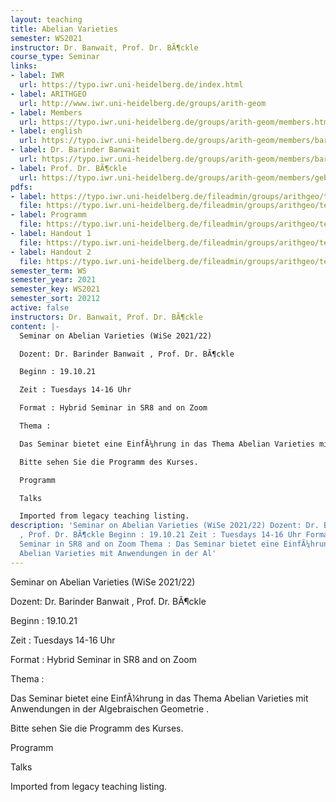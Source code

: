 ```yaml
---
layout: teaching
title: Abelian Varieties
semester: WS2021
instructor: Dr. Banwait, Prof. Dr. BÃ¶ckle
course_type: Seminar
links:
- label: IWR
  url: https://typo.iwr.uni-heidelberg.de/index.html
- label: ARITHGEO
  url: http://www.iwr.uni-heidelberg.de/groups/arith-geom
- label: Members
  url: https://typo.iwr.uni-heidelberg.de/groups/arith-geom/members.html
- label: english
  url: https://typo.iwr.uni-heidelberg.de/groups/arith-geom/members/barinder-banwait/abelian-varieties.html
- label: Dr. Barinder Banwait
  url: https://typo.iwr.uni-heidelberg.de/groups/arith-geom/members/barinder-banwait.html
- label: Prof. Dr. BÃ¶ckle
  url: https://typo.iwr.uni-heidelberg.de/groups/arith-geom/members/gebhard-boeckle.html
pdfs:
- label: https://typo.iwr.uni-heidelberg.de/fileadmin/groups/arithgeo/templates/data/Judith_Ludwig/Derivierte_Kategorien/H.pdf
  file: https://typo.iwr.uni-heidelberg.de/fileadmin/groups/arithgeo/templates/data/Judith_Ludwig/Derivierte_Kategorien/H.pdf
- label: Programm
  file: https://typo.iwr.uni-heidelberg.de/fileadmin/groups/arithgeo/templates/data/Seminare/program-Seminar-AV.pdf
- label: Handout 1
  file: https://typo.iwr.uni-heidelberg.de/fileadmin/groups/arithgeo/templates/data/Seminare/AV_handout_1.pdf
- label: Handout 2
  file: https://typo.iwr.uni-heidelberg.de/fileadmin/groups/arithgeo/templates/data/Seminare/av_handout02.pdf
semester_term: WS
semester_year: 2021
semester_key: WS2021
semester_sort: 20212
active: false
instructors: Dr. Banwait, Prof. Dr. BÃ¶ckle
content: |-
  Seminar on Abelian Varieties (WiSe 2021/22)

  Dozent: Dr. Barinder Banwait , Prof. Dr. BÃ¶ckle

  Beginn : 19.10.21

  Zeit : Tuesdays 14-16 Uhr

  Format : Hybrid Seminar in SR8 and on Zoom

  Thema :

  Das Seminar bietet eine EinfÃ¼hrung in das Thema Abelian Varieties mit Anwendungen in der Algebraischen Geometrie .

  Bitte sehen Sie die Programm des Kurses.

  Programm

  Talks

  Imported from legacy teaching listing.
description: 'Seminar on Abelian Varieties (WiSe 2021/22) Dozent: Dr. Barinder Banwait
  , Prof. Dr. BÃ¶ckle Beginn : 19.10.21 Zeit : Tuesdays 14-16 Uhr Format : Hybrid
  Seminar in SR8 and on Zoom Thema : Das Seminar bietet eine EinfÃ¼hrung in das Thema
  Abelian Varieties mit Anwendungen in der Al'
---
```

Seminar on Abelian Varieties (WiSe 2021/22)

Dozent: Dr. Barinder Banwait , Prof. Dr. BÃ¶ckle

Beginn : 19.10.21

Zeit : Tuesdays 14-16 Uhr

Format : Hybrid Seminar in SR8 and on Zoom

Thema :

Das Seminar bietet eine EinfÃ¼hrung in das Thema Abelian Varieties mit Anwendungen in der Algebraischen Geometrie .

Bitte sehen Sie die Programm des Kurses.

Programm

Talks

Imported from legacy teaching listing.
